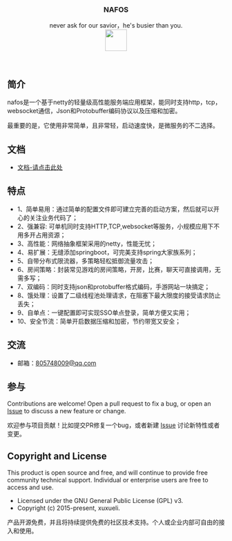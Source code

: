 <p align="center">  
   <h3 align="center">NAFOS</h3>
   <p align="center">
     never ask for our savior，he's busier than you.
     <br>
     <a href="https://gitee.com/huangxinyu/nafos" >
                 <img  height="50" width="50"  src="https://timgsa.baidu.com/timg?image&quality=80&size=b9999_10000&sec=1555864133489&di=1d10a230c0925ce98139316d1ba992c7&imgtype=0&src=http%3A%2F%2Fimg.mp.itc.cn%2Fupload%2F20160824%2F53427121c2f64eb492430b2849e9c0c4.jpg" >
             </a>
</p>
 <br>
     


## 简介
nafos是一个基于netty的轻量级高性能服务端应用框架，能同时支持http，tcp，websocket通信，Json和Protobuffer编码协议以及压缩和加密。

最重要的是，它使用非常简单，且非常轻，启动速度快，是微服务的不二选择。



## 文档
- [文档-请点击此处](https://www.showdoc.cc/nafos?page_id=1033780133131417)





## 特点
- 1、简单易用：通过简单的配置文件即可建立完善的启动方案，然后就可以开心的关注业务代码了；
- 2、强兼容: 可单机同时支持HTTP,TCP,websocket等服务，小规模应用下不用多开占用资源；
- 3、高性能：网络抽象框架采用的netty，性能无忧；
- 4、易扩展：无缝添加springboot，可完美支持spring大家族系列；
- 5、自带分布式限流器，多策略轻松抵御流量攻击；
- 6、房间策略：封装常见游戏的房间策略，开房，比赛，聊天可直接调用，无需多写；
- 7、双编码：同时支持json和protobuffer格式编码，手游网站一块搞定；
- 8、饿处理：设置了二级线程池处理请求，在阻塞下最大限度的接受请求防止丢失；
- 9、自单点：一键配置即可实现SSO单点登录，简单方便又实用；
- 10、安全节流：简单开启数据压缩和加密，节约带宽又安全；

## 交流

- 邮箱：805748009@qq.com


## 参与
Contributions are welcome! Open a pull request to fix a bug, or open an [Issue](https://gitee.com/huangxinyu/BC-NETTYGO/issues) to discuss a new feature or change.

欢迎参与项目贡献！比如提交PR修复一个bug，或者新建 [Issue](https://gitee.com/huangxinyu/BC-NETTYGO/issues) 讨论新特性或者变更。


## Copyright and License
This product is open source and free, and will continue to provide free community technical support. Individual or enterprise users are free to access and use.

- Licensed under the GNU General Public License (GPL) v3.
- Copyright (c) 2015-present, xuxueli.

产品开源免费，并且将持续提供免费的社区技术支持。个人或企业内部可自由的接入和使用。


